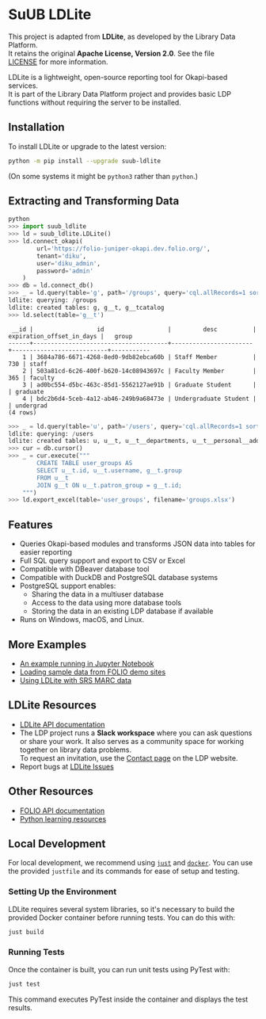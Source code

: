 # SuUB LDLite

This project is adapted from **LDLite**, as developed by the Library Data Platform.  
It retains the original **Apache License, Version 2.0**. See the file  
[LICENSE](https://github.com/library-data-platform/ldlite/blob/master/LICENSE) for more information.


LDLite is a lightweight, open-source reporting tool for Okapi-based services.  
It is part of the Library Data Platform project and provides basic LDP functions without requiring the server to be installed.

## Installation

To install LDLite or upgrade to the latest version:

```bash
python -m pip install --upgrade suub-ldlite
```

(On some systems it might be `python3` rather than `python`.)

## Extracting and Transforming Data

```python
python
>>> import suub_ldlite
>>> ld = suub_ldlite.LDLite()
>>> ld.connect_okapi(
        url='https://folio-juniper-okapi.dev.folio.org/',
        tenant='diku',
        user='diku_admin',
        password='admin'
    )
>>> db = ld.connect_db()
>>> _ = ld.query(table='g', path='/groups', query='cql.allRecords=1 sortby id')
ldlite: querying: /groups
ldlite: created tables: g, g__t, g__tcatalog
>>> ld.select(table='g__t')
```

```
 __id |                  id                  |         desc          | expiration_offset_in_days |   group   
------+--------------------------------------+-----------------------+---------------------------+-----------
    1 | 3684a786-6671-4268-8ed0-9db82ebca60b | Staff Member          |                       730 | staff     
    2 | 503a81cd-6c26-400f-b620-14c08943697c | Faculty Member        |                       365 | faculty   
    3 | ad0bc554-d5bc-463c-85d1-5562127ae91b | Graduate Student      |                           | graduate  
    4 | bdc2b6d4-5ceb-4a12-ab46-249b9a68473e | Undergraduate Student |                           | undergrad 
(4 rows)
```

```python
>>> _ = ld.query(table='u', path='/users', query='cql.allRecords=1 sortby id')
ldlite: querying: /users
ldlite: created tables: u, u__t, u__t__departments, u__t__personal__addresses, u__t__proxy_for, u__tcatalog
>>> cur = db.cursor()
>>> _ = cur.execute("""
        CREATE TABLE user_groups AS
        SELECT u__t.id, u__t.username, g__t.group
        FROM u__t
        JOIN g__t ON u__t.patron_group = g__t.id;
    """)
>>> ld.export_excel(table='user_groups', filename='groups.xlsx')
```

## Features

- Queries Okapi-based modules and transforms JSON data into tables for easier reporting
- Full SQL query support and export to CSV or Excel
- Compatible with DBeaver database tool
- Compatible with DuckDB and PostgreSQL database systems
- PostgreSQL support enables:
  - Sharing the data in a multiuser database
  - Access to the data using more database tools
  - Storing the data in an existing LDP database if available
- Runs on Windows, macOS, and Linux.

## More Examples

- [An example running in Jupyter Notebook](https://github.com/library-data-platform/ldlite/blob/main/examples/example.md)
- [Loading sample data from FOLIO demo sites](https://github.com/library-data-platform/ldlite/blob/main/examples/folio_demo.py)
- [Using LDLite with SRS MARC data](https://github.com/library-data-platform/ldlite/blob/main/srs.md)

## LDLite Resources

- [LDLite API documentation](https://library-data-platform.github.io/ldlite/ldlite.html)
- The LDP project runs a **Slack workspace** where you can ask questions or share your work. It also serves as a community space for working together on library data problems.  
  To request an invitation, use the [Contact page](https://librarydataplatform.org/contact/) on the LDP website.
- Report bugs at [LDLite Issues](https://github.com/library-data-platform/ldlite/issues)

## Other Resources

- [FOLIO API documentation](https://dev.folio.org/reference/api/)
- [Python learning resources](https://www.python.org/about/gettingstarted/)

## Local Development  

For local development, we recommend using [`just`](https://github.com/casey/just) and [`docker`](https://www.docker.com/). You can use the provided `justfile` and its commands for ease of setup and testing.

### Setting Up the Environment  
LDLite requires several system libraries, so it's necessary to build the provided Docker container before running tests. You can do this with:  

```sh
just build
```

### Running Tests  
Once the container is built, you can run unit tests using PyTest with:  

```sh
just test
```  

This command executes PyTest inside the container and displays the test results.  
